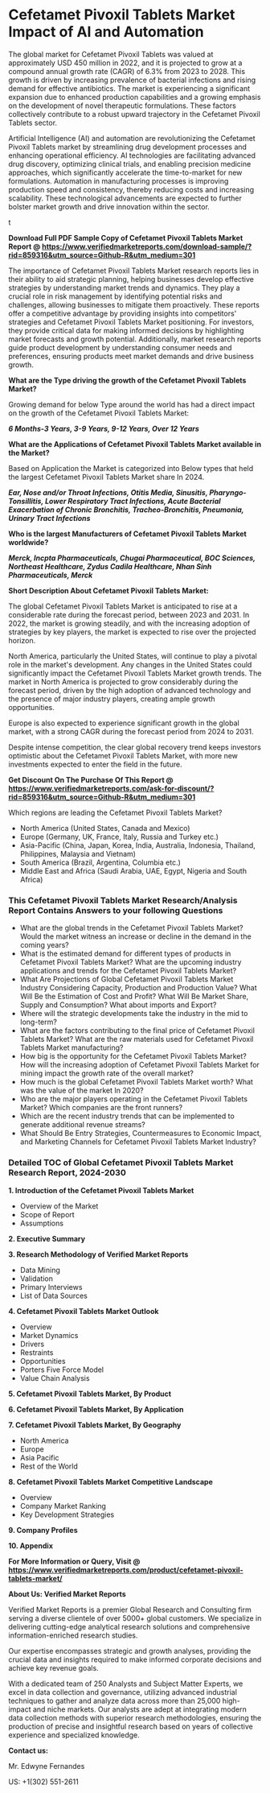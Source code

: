 <meta name="title" content="Global Cefetamet Pivoxil Tablets Market Impact of AI and Automation"><meta name="description" content="The global market for Cefetamet Pivoxil Tablets was valued at approximately USD 450 million in 2022, and it is projected to grow at a compound annual growth rate (CAGR"><meta name="title" content="Cefetamet Pivoxil Tablets Market Size, Share, Scope, Trends, Growth, Opportunities, Analysis, Forecast"><h1>Cefetamet Pivoxil Tablets Market Impact of AI and Automation</h1><p>The global market for Cefetamet Pivoxil Tablets was valued at approximately USD 450 million in 2022, and it is projected to grow at a compound annual growth rate (CAGR) of 6.3% from 2023 to 2028. This growth is driven by increasing prevalence of bacterial infections and rising demand for effective antibiotics. The market is experiencing a significant expansion due to enhanced production capabilities and a growing emphasis on the development of novel therapeutic formulations. These factors collectively contribute to a robust upward trajectory in the Cefetamet Pivoxil Tablets sector.</p><p>Artificial Intelligence (AI) and automation are revolutionizing the Cefetamet Pivoxil Tablets market by streamlining drug development processes and enhancing operational efficiency. AI technologies are facilitating advanced drug discovery, optimizing clinical trials, and enabling precision medicine approaches, which significantly accelerate the time-to-market for new formulations. Automation in manufacturing processes is improving production speed and consistency, thereby reducing costs and increasing scalability. These technological advancements are expected to further bolster market growth and drive innovation within the sector.</p>t</p><p id="" class=""><strong>Download Full PDF Sample Copy of Cefetamet Pivoxil Tablets Market Report @ <a href="https://www.verifiedmarketreports.com/download-sample/?rid=859316&utm_source=Github-R&utm_medium=301" target="_blank">https://www.verifiedmarketreports.com/download-sample/?rid=859316&utm_source=Github-R&utm_medium=301</a></strong></p><p>The importance of&nbsp;Cefetamet Pivoxil Tablets Market research reports lies in their ability to aid strategic planning, helping businesses develop effective strategies by understanding market trends and dynamics. They play a crucial role in risk management by identifying potential risks and challenges, allowing businesses to mitigate them proactively. These reports offer a competitive advantage by providing insights into competitors' strategies and Cefetamet Pivoxil Tablets Market positioning. For investors, they provide critical data for making informed decisions by highlighting market forecasts and growth potential. Additionally, market research reports guide product development by understanding consumer needs and preferences, ensuring products meet market demands and drive business growth.</p><p><strong>What are the&nbsp;Type driving the growth of the Cefetamet Pivoxil Tablets Market?</strong></p><p id="" class="">Growing demand for below Type around the world has had a direct impact on the growth of the Cefetamet Pivoxil Tablets Market:</p><em><strong>6 Months-3 Years, 3-9 Years, 9-12 Years, Over 12 Years</strong></em></p><strong>What are the&nbsp;Applications&nbsp;of Cefetamet Pivoxil Tablets Market available in the Market?</strong></p><p id="" class="">Based on Application the Market is categorized into Below types that held the largest Cefetamet Pivoxil Tablets Market share In 2024.</p><em><strong>Ear, Nose and/or Throat Infections, Otitis Media, Sinusitis, Pharyngo-Tonsillitis, Lower Respiratory Tract Infections, Acute Bacterial Exacerbation of Chronic Bronchitis, Tracheo-Bronchitis, Pneumonia, Urinary Tract Infections</strong></em></p><strong>Who is the largest Manufacturers of Cefetamet Pivoxil Tablets Market worldwide?</strong></p><p><em><strong>Merck, Incpta Pharmaceuticals, Chugai Pharmaceutical, BOC Sciences, Northeast Healthcare, Zydus Cadila Healthcare, Nhan Sinh Pharmaceuticals, Merck</strong></em></p><p id="" class=""><strong>Short Description About Cefetamet Pivoxil Tablets Market:</strong></p><p>The global Cefetamet Pivoxil Tablets Market is anticipated to rise at a considerable rate during the forecast period, between 2023 and 2031. In 2022, the market is growing steadily, and with the increasing adoption of strategies by key players, the market is expected to rise over the projected horizon.</p><p>North America, particularly the United States, will continue to play a pivotal role in the market's development. Any changes in the United States could significantly impact the Cefetamet Pivoxil Tablets Market growth trends. The market in North America is projected to grow considerably during the forecast period, driven by the high adoption of advanced technology and the presence of major industry players, creating ample growth opportunities.</p><p>Europe is also expected to experience significant growth in the global market, with a strong CAGR during the forecast period from 2024 to 2031.</p><p>Despite intense competition, the clear global recovery trend keeps investors optimistic about the Cefetamet Pivoxil Tablets Market, with more new investments expected to enter the field in the future.</p><p id="" class=""><strong>Get Discount On The Purchase Of This Report @ <a href="https://www.verifiedmarketreports.com/ask-for-discount/?rid=859316&utm_source=Github-R&utm_medium=301" target="_blank">https://www.verifiedmarketreports.com/ask-for-discount/?rid=859316&utm_source=Github-R&utm_medium=301</a></strong></p>Which regions are leading the Cefetamet Pivoxil Tablets Market?</p><ul><li>North America (United States, Canada and Mexico)</li><li>Europe (Germany, UK, France, Italy, Russia and Turkey etc.)</li><li>Asia-Pacific (China, Japan, Korea, India, Australia, Indonesia, Thailand, Philippines, Malaysia and Vietnam)</li><li>South America (Brazil, Argentina, Columbia etc.)</li><li>Middle East and Africa (Saudi Arabia, UAE, Egypt, Nigeria and South Africa)</li></ul><h3 id="" class="">This Cefetamet Pivoxil Tablets Market Research/Analysis Report Contains Answers to your following Questions</h3><ul><li>What are the global trends in the Cefetamet Pivoxil Tablets Market? Would the market witness an increase or decline in the demand in the coming years?</li><li>What is the estimated demand for different types of products in Cefetamet Pivoxil Tablets Market? What are the upcoming industry applications and trends for the Cefetamet Pivoxil Tablets Market?</li><li>What Are Projections of Global Cefetamet Pivoxil Tablets Market Industry Considering Capacity, Production and Production Value? What Will Be the Estimation of Cost and Profit? What Will Be Market Share, Supply and Consumption? What about imports and Export?</li><li>Where will the strategic developments take the industry in the mid to long-term?</li><li>What are the factors contributing to the final price of Cefetamet Pivoxil Tablets Market? What are the raw materials used for Cefetamet Pivoxil Tablets Market manufacturing?</li><li>How big is the opportunity for the Cefetamet Pivoxil Tablets Market? How will the increasing adoption of Cefetamet Pivoxil Tablets Market for mining impact the growth rate of the overall market?</li><li>How much is the global Cefetamet Pivoxil Tablets Market worth? What was the value of the market In 2020?</li><li>Who are the major players operating in the Cefetamet Pivoxil Tablets Market? Which companies are the front runners?</li><li>Which are the recent industry trends that can be implemented to generate additional revenue streams?</li><li>What Should Be Entry Strategies, Countermeasures to Economic Impact, and Marketing Channels for Cefetamet Pivoxil Tablets Market Industry?</li></ul><h3 id="" class="">Detailed TOC of Global Cefetamet Pivoxil Tablets Market Research Report, 2024-2030</h3><p id="" class=""><strong>1. Introduction of the Cefetamet Pivoxil Tablets Market</strong></p><ul><li>Overview of the Market</li><li>Scope of Report</li><li>Assumptions</li></ul><p id="" class=""><strong>2. Executive Summary</strong></p><p id="" class=""><strong>3. Research Methodology of Verified Market Reports</strong></p><ul><li>Data Mining</li><li>Validation</li><li>Primary Interviews</li><li>List of Data Sources</li></ul><p id="" class=""><strong>4. Cefetamet Pivoxil Tablets Market Outlook</strong></p><ul><li>Overview</li><li>Market Dynamics</li><li>Drivers</li><li>Restraints</li><li>Opportunities</li><li>Porters Five Force Model</li><li>Value Chain Analysis</li></ul><p id="" class=""><strong>5. Cefetamet Pivoxil Tablets Market, By Product</strong></p><p id="" class=""><strong>6. Cefetamet Pivoxil Tablets Market, By Application</strong></p><p id="" class=""><strong>7. Cefetamet Pivoxil Tablets Market, By Geography</strong></p><ul><li>North America</li><li>Europe</li><li>Asia Pacific</li><li>Rest of the World</li></ul><p id="" class=""><strong>8. Cefetamet Pivoxil Tablets Market Competitive Landscape</strong></p><ul><li>Overview</li><li>Company Market Ranking</li><li>Key Development Strategies</li></ul><p id="" class=""><strong>9. Company Profiles</strong></p><p id="" class=""><strong>10. Appendix</strong></p><p id="" class=""><strong>For More Information or Query, Visit @ <a href="https://www.verifiedmarketreports.com/product/cefetamet-pivoxil-tablets-market/" target="_blank">https://www.verifiedmarketreports.com/product/cefetamet-pivoxil-tablets-market/</a></strong></p><p id="" class=""><strong>About Us: Verified Market Reports</strong></p><p id="" class="">Verified Market Reports is a premier Global Research and Consulting firm serving a diverse clientele of over 5000+ global customers. We specialize in delivering cutting-edge analytical research solutions and comprehensive information-enriched research studies.</p><p id="" class="">Our expertise encompasses strategic and growth analyses, providing the crucial data and insights required to make informed corporate decisions and achieve key revenue goals.</p><p id="" class="">With a dedicated team of 250 Analysts and Subject Matter Experts, we excel in data collection and governance, utilizing advanced industrial techniques to gather and analyze data across more than 25,000 high-impact and niche markets. Our analysts are adept at integrating modern data collection methods with superior research methodologies, ensuring the production of precise and insightful research based on years of collective experience and specialized knowledge.</p><p id="" class=""><strong>Contact us:</strong></p><p id="" class="">Mr. Edwyne Fernandes</p><p id="" class="">US: +1(302) 551-2611</p>